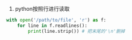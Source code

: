1. python按照行进行读取
```python
with open('/path/to/file', 'r') as f:
	for line in f.readlines():
	    print(line.strip()) # 把末尾的'\n'删掉
```
